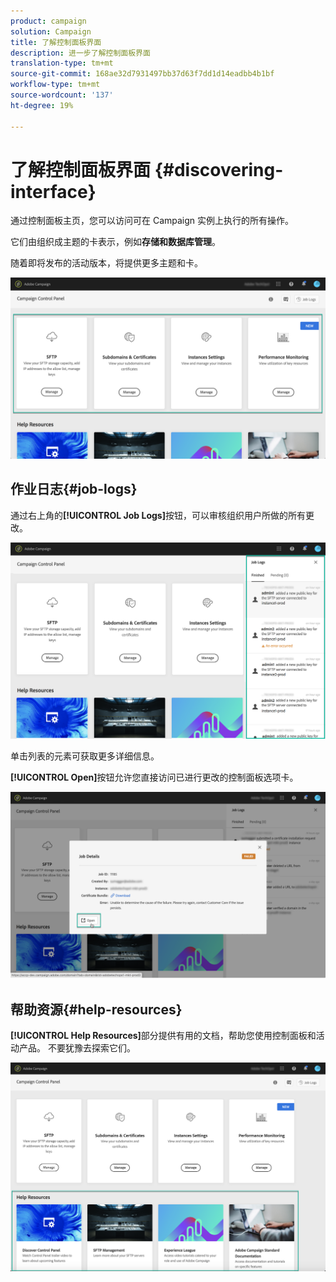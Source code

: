 ```yaml
---
product: campaign
solution: Campaign
title: 了解控制面板界面
description: 进一步了解控制面板界面
translation-type: tm+mt
source-git-commit: 168ae32d7931497bb37d63f7dd1d14eadbb4b1bf
workflow-type: tm+mt
source-wordcount: '137'
ht-degree: 19%

---
```



# 了解控制面板界面 {#discovering-interface}

通过控制面板主页，您可以访问可在 Campaign 实例上执行的所有操作。

它们由组织成主题的卡表示，例如&#x200B;**存储和数据库管理**。

随着即将发布的活动版本，将提供更多主题和卡。

![](assets/control_panel_interface.png)

## 作业日志{#job-logs}

通过右上角的&#x200B;**[!UICONTROL Job Logs]**&#x200B;按钮，可以审核组织用户所做的所有更改。

![](assets/control_panel_interface2.png)

单击列表的元素可获取更多详细信息。

**[!UICONTROL Open]**&#x200B;按钮允许您直接访问已进行更改的控制面板选项卡。

![](assets/control_panel_logdetails.png)

## 帮助资源{#help-resources}

**[!UICONTROL Help Resources]**&#x200B;部分提供有用的文档，帮助您使用控制面板和活动产品。 不要犹豫去探索它们。

![](assets/helpresources.png)
